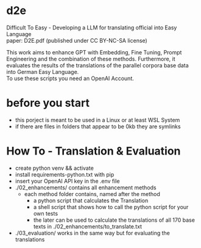 # d2e
Difficult To Easy - Developing a LLM for translating official into Easy Language            
paper: D2E.pdf (published under CC BY-NC-SA license)

This work aims to enhance GPT with Embedding, Fine Tuning, Prompt Engineering and the combination of these methods. Furthermore, it evaluates the results of the translations of the parallel corpora base data into German Easy Language.                   
To use these scripts you need an OpenAI Account.              

# before you start
* this porject is meant to be used in a Linux or at least WSL System
* if there are files in folders that appear to be 0kb they are symlinks

# How To - Translation & Evaluation
* create python venv && activate
* install requirements-python.txt with pip
* insert your OpenAI API key in the .env file
* ./02_enhancements/ contains all enhancement methods
  * each method folder contains, named after the method
    * a python script that calculates the Translation
    * a shell script that shows how to call the python script for your own tests
    * the later can be used to calculate the translations of all 170 base texts in ./02_enhancements/to_translate.txt
* ./03_evaluation/ works in the same way but for evaluating the translations
